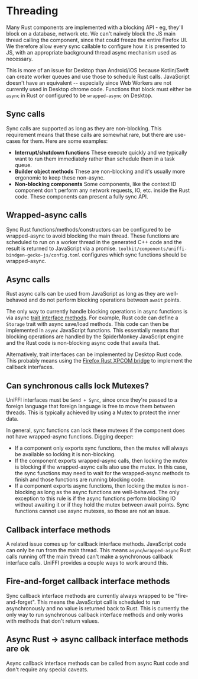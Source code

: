 # Threading

Many Rust components are implemented with a blocking API - eg, they'll block on a database, network etc.
We can't naively block the JS main thread calling the component, since that could freeze the entire Firefox UI.
We therefore allow every sync callable to configure how it is presented to JS, with an appropriate background thread async mechanism used as necessary.

This is more of an issue for Desktop than Android/iOS because Kotlin/Swift can create worker queues and use those to schedule Rust calls.
JavaScript doesn't have an equivalent -- especially since Web Workers are not currently used in Desktop chrome code.
Functions that block must either be `async` in Rust or configured to be `wrapped-async` on Desktop.

## Sync calls

Sync calls are supported as long as they are non-blocking.
This requirement means that these calls are somewhat rare, but there are use-cases for them.
Here are some examples:

* **Interrupt/shutdown functions**
  These execute quickly and we typically want to run them immediately rather than schedule them in a task queue.
* **Builder object methods**
  These are non-blocking and it's usually more ergonomic to keep these non-async.
* **Non-blocking components**
  Some components, like the context ID component don't perform any network requests, IO, etc. inside the Rust code.
  These components can present a fully sync API.

## Wrapped-async calls

Sync Rust functions/methods/constructors can be configured to be wrapped-async to avoid blocking the main thread.
These functions are scheduled to run on a worker thread in the generated C++ code and the result is returned to JavaScript via a promise.
`toolkit/components/uniffi-bindgen-gecko-js/config.toml` configures which sync functions should be wrapped-async.

## Async calls

Rust async calls can be used from JavaScript as long as they are well-behaved and do not perform blocking operations between `await` points.

The only way to currently handle blocking operations in async functions is via async [trait interface methods](https://mozilla.github.io/uniffi-rs/latest/types/interfaces.html#exposing-traits-as-interfaces).
For example, Rust code can define a `Storage` trait with async save/load methods.
This code can then be implemented in `async` JavaScript functions.
This essentially means that blocking operations are handled by the SpiderMonkey JavaScript engine and the Rust code is non-blocking async code that awaits that.

Alternatively, trait interfaces can be implemented by Desktop Rust code.
This probably means using the [Firefox Rust XPCOM bridge](https://firefox-source-docs.mozilla.org/writing-rust-code/xpcom.html) to implement the callback interfaces.

## Can synchronous calls lock Mutexes?

UniFFI interfaces must be `Send + Sync`, since once they're passed to a foreign language that foreign language is free to move them between threads.
This is typically achieved by using a Mutex to protect the inner data.

In general, sync functions can lock these mutexes if the component does not have wrapped-async functions.
Digging deeper:

* If a component only exports sync functions, then the mutex will always be available so locking it is non-blocking.
* If the component exports wrapped-async calls, then locking the mutex is blocking if the wrapped-async calls also use the mutex.
  In this case, the sync functions may need to wait for the wrapped-async methods to finish and those functions are running blocking code.
* If a component exports async functions, then locking the mutex is non-blocking as long as the async functions are well-behaved.
  The only exception to this rule is if the async functions perform blocking IO without awaiting it or if they hold the mutex between await points.
  Sync functions cannot use async mutexes, so those are not an issue.

## Callback interface methods

A related issue comes up for callback interface methods.
JavaScript code can only be run from the main thread.
This means `async`/`wrapped-async` Rust calls running off the main thread can't make a synchronous callback interface calls.
UniFFI provides a couple ways to work around this.

## Fire-and-forget callback interface methods

Sync callback interface methods are currently always wrapped to be "fire-and-forget".
This means the JavaScript call is scheduled to run asynchronously and no value is returned back to Rust.
This is currently the only way to run synchronous callback interface methods and only works with methods that don't return values.

## Async Rust -> async callback interface methods are ok

Async callback interface methods can be called from async Rust code and don't require any special caveats.
